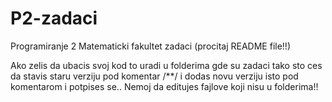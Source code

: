 # P2-zadaci
Programiranje 2 Matematicki fakultet zadaci (procitaj README file!!)

Ako zelis da ubacis svoj kod to uradi u folderima gde su zadaci tako sto ces da stavis staru verziju pod komentar /**/ i dodas 
novu verziju isto pod komentarom i potpises se.. Nemoj da editujes fajlove koji nisu u folderima!!
